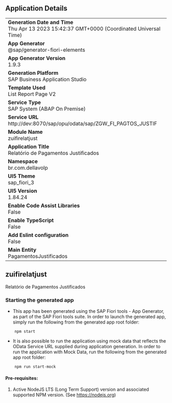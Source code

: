 ## Application Details
|               |
| ------------- |
|**Generation Date and Time**<br>Thu Apr 13 2023 15:42:37 GMT+0000 (Coordinated Universal Time)|
|**App Generator**<br>@sap/generator-fiori-elements|
|**App Generator Version**<br>1.9.3|
|**Generation Platform**<br>SAP Business Application Studio|
|**Template Used**<br>List Report Page V2|
|**Service Type**<br>SAP System (ABAP On Premise)|
|**Service URL**<br>http://dev:8070/sap/opu/odata/sap/ZGW_FI_PAGTOS_JUSTIF
|**Module Name**<br>zuifirelatjust|
|**Application Title**<br>Relatório de Pagamentos Justificados|
|**Namespace**<br>br.com.dellavolp|
|**UI5 Theme**<br>sap_fiori_3|
|**UI5 Version**<br>1.84.24|
|**Enable Code Assist Libraries**<br>False|
|**Enable TypeScript**<br>False|
|**Add Eslint configuration**<br>False|
|**Main Entity**<br>PagamentosJustificados|

## zuifirelatjust

Relatório de Pagamentos Justificados

### Starting the generated app

-   This app has been generated using the SAP Fiori tools - App Generator, as part of the SAP Fiori tools suite.  In order to launch the generated app, simply run the following from the generated app root folder:

```
    npm start
```

- It is also possible to run the application using mock data that reflects the OData Service URL supplied during application generation.  In order to run the application with Mock Data, run the following from the generated app root folder:

```
    npm run start-mock
```

#### Pre-requisites:

1. Active NodeJS LTS (Long Term Support) version and associated supported NPM version.  (See https://nodejs.org)


